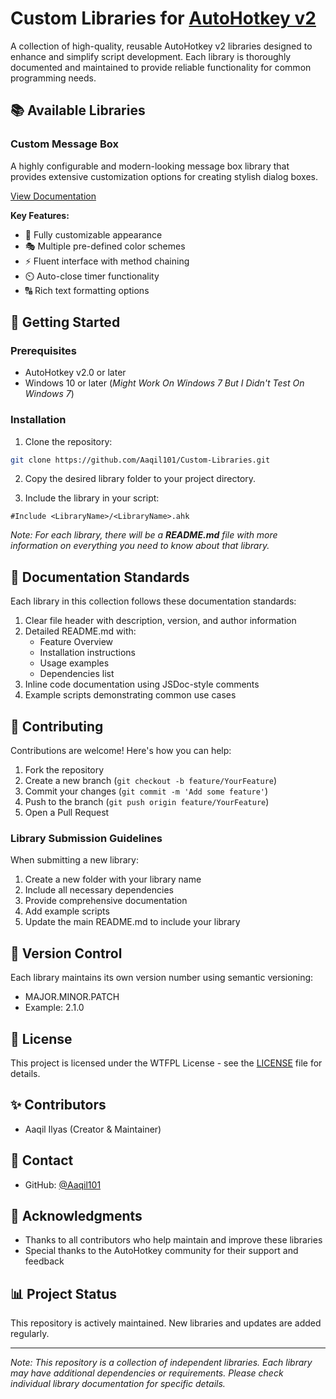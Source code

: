 # Custom Libraries for [AutoHotkey v2](https://www.autohotkey.com/)

A collection of high-quality, reusable AutoHotkey v2 libraries designed to enhance and simplify script development. Each library is thoroughly documented and maintained to provide reliable functionality for common programming needs.

## 📚 Available Libraries

### Custom Message Box
A highly configurable and modern-looking message box library that provides extensive customization options for creating stylish dialog boxes.

[View Documentation](Custom%20Msgbox/README.md)

**Key Features:**
- 🎨 Fully customizable appearance
- 🎭 Multiple pre-defined color schemes
- ⚡ Fluent interface with method chaining
- ⏲️ Auto-close timer functionality
- 🔠 Rich text formatting options

## 🚀 Getting Started

### Prerequisites
- AutoHotkey v2.0 or later
- Windows 10 or later (*Might Work On Windows 7 But I Didn't Test On Windows 7*)

### Installation
1. Clone the repository:
```bash
git clone https://github.com/Aaqil101/Custom-Libraries.git
```

2. Copy the desired library folder to your project directory.

3. Include the library in your script:
```AutoHotkey
#Include <LibraryName>/<LibraryName>.ahk
```

*Note: For each library, there will be a **README.md** file with more information on everything you need to know about that library.*

## 📝 Documentation Standards

Each library in this collection follows these documentation standards:

1. Clear file header with description, version, and author information
2. Detailed README.md with:
   - Feature Overview
   - Installation instructions
   - Usage examples
   - Dependencies list
3. Inline code documentation using JSDoc-style comments
4. Example scripts demonstrating common use cases

## 🤝 Contributing

Contributions are welcome! Here's how you can help:

1. Fork the repository
2. Create a new branch (`git checkout -b feature/YourFeature`)
3. Commit your changes (`git commit -m 'Add some feature'`)
4. Push to the branch (`git push origin feature/YourFeature`)
5. Open a Pull Request

### Library Submission Guidelines

When submitting a new library:

1. Create a new folder with your library name
2. Include all necessary dependencies
3. Provide comprehensive documentation
4. Add example scripts
5. Update the main README.md to include your library

## 🔄 Version Control

Each library maintains its own version number using semantic versioning:
- MAJOR.MINOR.PATCH
- Example: 2.1.0

## 📜 License

This project is licensed under the WTFPL License - see the [LICENSE](LICENSE) file for details.

## ✨ Contributors

- Aaqil Ilyas (Creator & Maintainer)

## 📮 Contact

- GitHub: [@Aaqil101](https://github.com/Aaqil101)

## 🙏 Acknowledgments

- Thanks to all contributors who help maintain and improve these libraries
- Special thanks to the AutoHotkey community for their support and feedback

## 📊 Project Status

This repository is actively maintained. New libraries and updates are added regularly.

---

*Note: This repository is a collection of independent libraries. Each library may have additional dependencies or requirements. Please check individual library documentation for specific details.*
